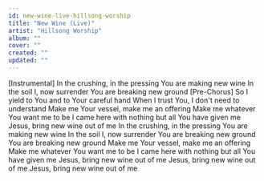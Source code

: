 ```yaml
---
id: new-wine-live-hillsong-worship
title: "New Wine (Live)"
artist: "Hillsong Worship"
album: ""
cover: ""
created: ""
updated: ""
---
```


[Instrumental]
In the crushing, in the pressing
You are making new wine
In the soil I, now surrender
You are breaking new ground
[Pre-Chorus]
So I yield to You and to Your careful hand
When I trust You, I don't need to understand
Make me Your vessel, make me an offering
Make me whatever You want me to be
I came here with nothing but all You have given me
Jesus, bring new wine out of me
In the crushing, in the pressing
You are making new wine
In the soil I, now surrender
You are breaking new ground
You are breaking new ground
Make me Your vessel, make me an offering
Make me whatever You want me to be
I came here with nothing but all You have given me
Jesus, bring new wine out of me
Jesus, bring new wine out of me
Jesus, bring new wine out of me
